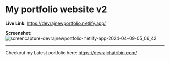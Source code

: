 # My portfolio website v2

**Live Link**: https://devrajnewportfolio.netlify.app/

**Screenshot**:
![screencapture-devrajnewportfolio-netlify-app-2024-04-09-05_06_42](https://github.com/DevrajDC/newportfolio/assets/65373279/9f90bf40-afa5-401a-bfe8-9235ef84ff98)

---
Checkout my Latest portfolio here: https://devrajchatribin.com/
